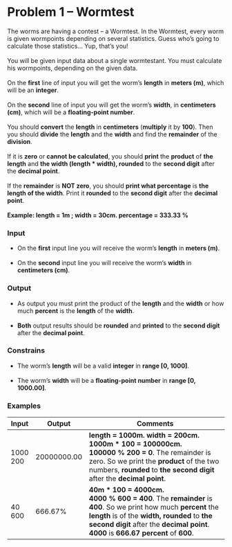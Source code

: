 # Problem 1 – Wormtest

The worms are having a contest – a Wormtest. In the Wormtest, every worm is given wormpoints depending on several statistics. Guess who’s going to calculate those statistics... Yup, that’s you!<br><br>
You will be given input data about a single wormtestant. You must calculate his wormpoints, depending on the given data.<br><br>
On the **first** line of input you will get the worm’s **length** in **meters (m)**, which will be an **integer**.<br><br>
On the **second** line of input you will get the worm’s **width**, in **centimeters (cm)**, which will be a **floating-point number**.<br><br>
You should **convert** the **length** in **centimeters** (**multiply** it by **100**). Then you should **divide** the **length** and the **width** and find the **remainder** of the **division**. <br><br>
If it is **zero** or **cannot be calculated**, you should **print** the **product** of **the length** and **the width (length * width), rounded** to the **second digit** after the **decimal point**.<br><br>
If the **remainder** is **NOT zero**, you should **print what percentage** is **the length of the width**. 
Print it **rounded** to the **second digit** after the **decimal point**. 
<br><br>
**Example: length = 1m ; width = 30cm. percentage = 333.33 %**

### Input

* On the **first** input line you will receive the worm’s **length** in **meters (m)**.<br><br>
* On the **second** input line you will receive the worm’s **width** in **centimeters (cm)**.

### Output

* As output you must print the product of the **length** and the **width** or how much **percent** is the **length** of the **width**.<br><br>
* **Both** output results should be **rounded** and **printed** to the **second digit** after the **decimal point**.

### Constrains

* The worm’s **length** will be a valid **integer** in **range [0, 1000]**.<br><br>
* The worm’s **width** will be a **floating-point number** in **range [0, 1000.00]**. 

### Examples

| Input | Output | Comments |
--------|--------|-----------
| 1000<br>200 | 20000000.00 | **length = 1000m. width = 200cm.**<br>**1000m * 100 = 100000cm.**<br>**100000 % 200 = 0**. The remainder is zero. So we print the **product** of the two numbers, **rounded** to **the second digit** after the **decimal point**. <br>|
| 40<br>600 | 666.67% | **40m * 100 = 4000cm.**<br>**4000 % 600 = 400**. The **remainder** is **400**. So we print how much **percent** the **length** is of the **width, rounded** to **the second digit** after the **decimal point**. **4000** is **666.67 percent** of **600**. |